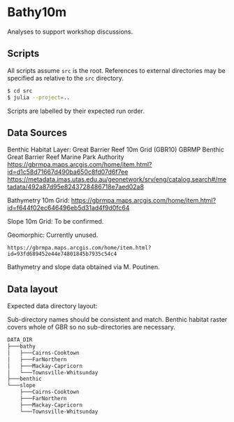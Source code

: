 # Bathy10m

Analyses to support workshop discussions.

## Scripts

All scripts assume `src` is the root. References to external directories may be specified
as relative to the `src` directory.

```bash
$ cd src
$ julia --project=..
```

Scripts are labelled by their expected run order.


## Data Sources

Benthic Habitat Layer:
    Great Barrier Reef 10m Grid (GBR10) GBRMP Benthic
    Great Barrier Reef Marine Park Authority
    https://gbrmpa.maps.arcgis.com/home/item.html?id=d1c58d71667d490ba650c8fd07d6f7ee
    https://metadata.imas.utas.edu.au/geonetwork/srv/eng/catalog.search#/metadata/492a87d95e8243728486718e7aed02a8


Bathymetry 10m Grid:
    https://gbrmpa.maps.arcgis.com/home/item.html?id=f644f02ec646496eb5d31ad4f9d0fc64

Slope 10m Grid:
    To be confirmed.

Geomorphic:
    Currently unused.

    https://gbrmpa.maps.arcgis.com/home/item.html?id=93fd689452e44e74801845b7935c54c4


Bathymetry and slope data obtained via M. Poutinen.

## Data layout

Expected data directory layout:

Sub-directory names should be consistent and match.
Benthic habitat raster covers whole of GBR so no sub-directories are necessary.

```bash
DATA_DIR
├───bathy
│   ├───Cairns-Cooktown
│   ├───FarNorthern
│   ├───Mackay-Capricorn
│   └───Townsville-Whitsunday
├───benthic
└───slope
    ├───Cairns-Cooktown
    ├───FarNorthern
    ├───Mackay-Capricorn
    └───Townsville-Whitsunday
```